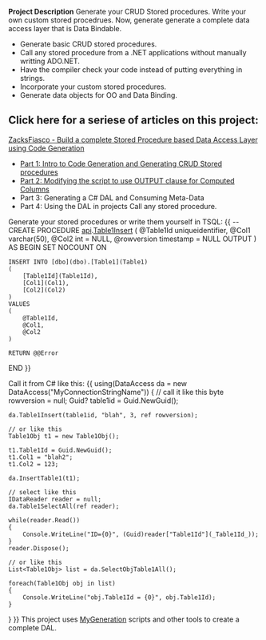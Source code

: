 **Project Description**
Generate your CRUD Stored procedures. Write your own custom stored procedrues. Now, generate generate a complete data access layer that is Data Bindable.

* Generate basic CRUD stored procedures.
* Call any stored procedure from a .NET applications without manually writting ADO.NET. 
* Have the compiler check your code instead of putting everything in strings.
* Incorporate your custom stored procedures.
* Generate data objects for OO and Data Binding.
## Click here for a seriese of articles on this project: 
[ZacksFiasco - Build a complete Stored Procedure based Data Access Layer using Code Generation](http://Blog.ZacksFiasco.com/2007/12/build-complete-stored-procedure-based.html)
* [Part 1: Intro to Code Generation and Generating CRUD Stored procedures](http://Blog.ZacksFiasco.com/2007/12/build-complete-stored-procedure-based.html)
* [Part 2: Modifying the script to use OUTPUT clause for Computed Columns](http://Blog.ZacksFiasco.com/2008/01/build-complete-stored-procedure-based.html)
* Part 3: Generating a C# DAL and Consuming Meta-Data
* Part 4: Using the DAL in projects
Call any stored procedure. 

Generate your stored procedures or write them yourself in TSQL:
{{
-- <MetaData entityName="Table1" commandType="Insert"/>
CREATE PROCEDURE [api](api).[Table1Insert](Table1Insert)
(
	@Table1Id uniqueidentifier,
	@Col1 varchar(50),
	@Col2 int = NULL,
	@rowversion timestamp = NULL OUTPUT
)
AS
BEGIN
	SET NOCOUNT ON
	

	INSERT INTO [dbo](dbo).[Table1](Table1)
	(
		[Table1Id](Table1Id),
		[Col1](Col1),
		[Col2](Col2)
	)
	VALUES
	(
		@Table1Id,
		@Col1,
		@Col2
	)
	
	RETURN @@Error
END }}

Call it from C# like this:
{{
using(DataAccess da = new DataAccess("MyConnectionStringName"))
{
    // call it like this
    byte[]() rowversion = null;
    Guid? table1id = Guid.NewGuid();

    da.Table1Insert(table1id, "blah", 3, ref rowversion);

    // or like this
    Table1Obj t1 = new Table1Obj();

    t1.Table1Id = Guid.NewGuid();
    t1.Col1 = "blah2";
    t1.Col2 = 123;
    
    da.InsertTable1(t1);

    // select like this
    IDataReader reader = null;
    da.Table1SelectAll(ref reader);

    while(reader.Read())
    {
        Console.WriteLine("ID={0}", (Guid)reader["Table1Id"](_Table1Id_));
    }
    reader.Dispose();

    // or like this
    List<Table1Obj> list = da.SelectObjTable1All();

    foreach(Table1Obj obj in list)
    {
        Console.WriteLine("obj.Table1Id = {0}", obj.Table1Id);
    }
} }}
This project uses [MyGeneration](http://www.mygenerationsoftware.com/) scripts and other tools to create a complete DAL.


